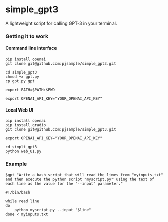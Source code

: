 # simple_gpt3
A lightweight script for calling GPT-3 in your terminal.


### Getting it to work
#### Command line interface
```
pip install openai
git clone git@github.com:pjsample/simple_gpt3.git

cd simple_gpt3
chmod +x gpt.py
cp gpt.py gpt

export PATH=$PATH:$PWD

export OPENAI_API_KEY="YOUR_OPENAI_API_KEY"
```

#### Local Web UI
```
pip install openai
pip install gradio
git clone git@github.com:pjsample/simple_gpt3.git

export OPENAI_API_KEY="YOUR_OPENAI_API_KEY"

cd simplt_gpt3
python web_UI.py
```


### Example
`$gpt "Write a bash script that will read the lines from "myinputs.txt" and then execute the python script "myscript.py" using the text of each line as the value for the "--input" parameter."`

```
#!/bin/bash

while read line
do
    python myscript.py --input "$line"
done < myinputs.txt
```
